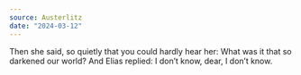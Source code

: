 ```yaml
---
source: Austerlitz
date: "2024-03-12"
---
```


Then
she said, so quietly that you could hardly hear her: What was it that so darkened
our world? And Elias replied: I don’t know, dear, I don’t know.
